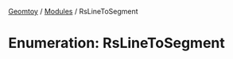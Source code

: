 [Geomtoy](../README.md) / [Modules](../modules.md) / RsLineToSegment

# Enumeration: RsLineToSegment
